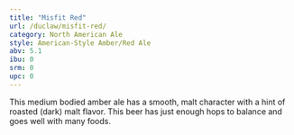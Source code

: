 ```yaml
---
title: "Misfit Red"
url: /duclaw/misfit-red/
category: North American Ale
style: American-Style Amber/Red Ale
abv: 5.1
ibu: 0
srm: 0
upc: 0
---
```

This medium bodied amber ale has a smooth, malt character with a hint of roasted (dark) malt flavor. This beer has just enough hops to balance and goes well with many foods.
